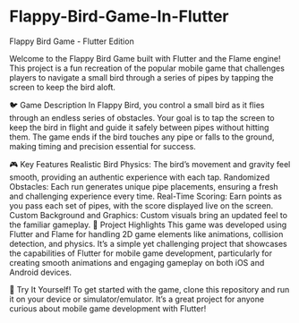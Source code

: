 # Flappy-Bird-Game-In-Flutter
Flappy Bird Game - Flutter Edition

Welcome to the Flappy Bird Game built with Flutter and the Flame engine! This project is a fun recreation of the popular mobile game that challenges players to navigate a small bird through a series of pipes by tapping the screen to keep the bird aloft.

🐦 Game Description
In Flappy Bird, you control a small bird as it flies through an endless series of obstacles. Your goal is to tap the screen to keep the bird in flight and guide it safely between pipes without hitting them. The game ends if the bird touches any pipe or falls to the ground, making timing and precision essential for success.

🎮 Key Features
Realistic Bird Physics: The bird’s movement and gravity feel smooth, providing an authentic experience with each tap.
Randomized Obstacles: Each run generates unique pipe placements, ensuring a fresh and challenging experience every time.
Real-Time Scoring: Earn points as you pass each set of pipes, with the score displayed live on the screen.
Custom Background and Graphics: Custom visuals bring an updated feel to the familiar gameplay.
🚀 Project Highlights
This game was developed using Flutter and Flame for handling 2D game elements like animations, collision detection, and physics. It’s a simple yet challenging project that showcases the capabilities of Flutter for mobile game development, particularly for creating smooth animations and engaging gameplay on both iOS and Android devices.

🔗 Try It Yourself!
To get started with the game, clone this repository and run it on your device or simulator/emulator. It’s a great project for anyone curious about mobile game development with Flutter!
